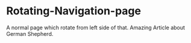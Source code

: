 # Rotating-Navigation-page
A normal page which rotate from left side of that.
Amazing Article about German Shepherd.
